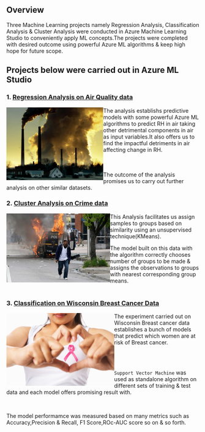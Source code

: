 
## Overview
Three Machine Learning projects namely Regression Analysis, Classification Analysis & Cluster Analysis  were conducted in Azure Machine Learning Studio to conveniently apply ML concepts.The projects were completed with desired outcome using powerful Azure ML algorithms & keep high hope for future scope.

## Projects below were carried out in Azure ML Studio

### 1. [Regression Analysis on Air Quality data](https://github.com/rakesh-upx/azure-ml)


<p align="center">
  <img src="airquality-regression-analysis/Air%20quality/177.ngsversion.1484334011811.adapt.1900.1.jpg",alt="neofetch" align="left" height="190px">
  </p>

The analysis establishs predictive models with some powerful Azure ML algorithms to predict RH in air taking other detrimental components in air as input variables.It also offers us to find the impactful detriments in air affecting change in RH.
<br/>
<br/>
<br/>

The outcome of the analysis promises us to carry out further analysis on other similar datasets.




### 2. [Cluster Analysis on Crime data]("crime-data-cluster-analysis")



<p align="center">
  <img src="crime-data-cluster-analysis/Images/baltimore-protest-27apr-police.jpg",alt="neofetch" align="left"
 height="180px">
  </p>
  
  
This Analysis facilitates us assign samples to groups based on similarity using an unsupervised technique(KMeans). 

The model built on this data with the algorithm correctly chooses number of groups to be made & assigns the observations to groups with nearest corresponding group means.
<br/>
<br/>


### 3. [Classification on Wisconsin Breast Cancer Data]("rakesh-upx/azure-ml")



<p align="center">
<img src="breast_cancer/Breast_Cancer_Images/breast-cancer-in-women.jpg",alt="neofetch" align="left" 
height="190px">
</p>

  
   
The experiment carried out on Wisconsin Breast cancer data establishes a bunch of models that predict which women are at risk of Breast cancer.
  
  <br/>
  <br/>
  
  `Support Vector Machine` was used as standalone algorithm on different sets of training & test data and each model offers promising result with.
  
  <br/>
  
  The model performamce was measured based on many metrics such as Accuracy,Precision & Recall, F1 Score,ROc-AUC score so on & so forth.
  







